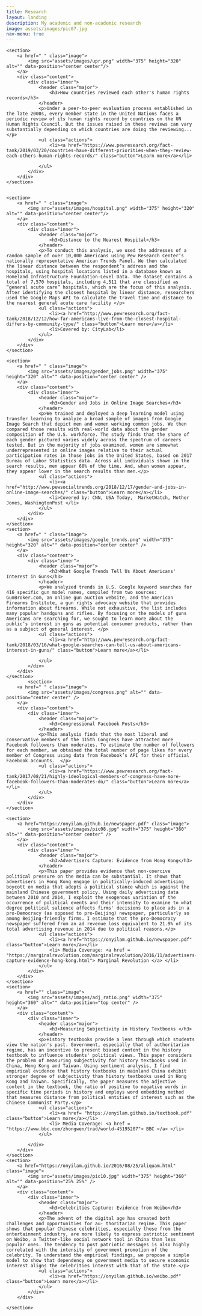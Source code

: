 ```yaml
---
title: Research
layout: landing
description: My academic and non-academic research
image: assets/images/pic07.jpg
nav-menu: true
---
```



<!-- Two -->
<section id="two" class="spotlights">
	
	<section>
		<a href=" " class="image">
			<img src="assets/images/upr.png" width="375" height="320" alt="" data-position="center center"/>
		</a>
		<div class="content">
			<div class="inner">
				<header class="major">
					<h3>How countries reviewed each other's human rights records</h3>
				</header>
				<p>Under a peer-to-peer evaluation process established in the late 2000s, every member state in the United Nations faces a periodic review of its human rights record by countries on the UN Human Rights Council. But the issues raised in these reviews can vary substantially depending on which countries are doing the reviewing... </p>
				<ul class="actions">
					<li><a href="https://www.pewresearch.org/fact-tank/2019/03/20/countries-have-different-priorities-when-they-review-each-others-human-rights-records/" class="button">Learn more</a></li>
					
				</ul>
			</div>
		</div>
	</section>
	
	
	<section>
		<a href=" " class="image">
			<img src="assets/images/hospital.png" width="375" height="320" alt="" data-position="center center"/>
		</a>
		<div class="content">
			<div class="inner">
				<header class="major">
					<h3>Distance to the Nearest Hospital</h3>
				</header>
				<p>To conduct this analysis, we used the addresses of a random sample of over 10,000 Americans using Pew Research Center’s nationally representative American Trends Panel. We then calculated the linear distance between the respondent’s address and the hospitals, using hospital locations listed in a database known as Homeland Infrastructure Foundation-Level Data. The dataset contains a total of 7,570 hospitals, including 4,511 that are classified as “general acute care” hospitals, which are the focus of this analysis. After identifying the closest hospital by linear distance, researchers used the Google Maps API to calculate the travel time and distance to the nearest general acute care facility </p>
				<ul class="actions">
					<li><a href="http://www.pewresearch.org/fact-tank/2018/12/12/how-far-americans-live-from-the-closest-hospital-differs-by-community-type/" class="button">Learn more</a></li>
					<li>Covered by: CityLab</li>
				</ul>
			</div>
		</div>
	</section>
	
	<section>
		<a href=" " class="image">
			<img src="assets/images/gender_jobs.png" width="375" height="320" alt="" data-position="center center" />
		</a>
		<div class="content">
			<div class="inner">
				<header class="major">
					<h3>Gender and Jobs in Online Image Searches</h3>
				</header>
				<p>We trained and deployed a deep learning model using transfer learning to analyze a broad sample of images from Google Image Search that depict men and women working common jobs. We then compared those results with real-world data about the gender composition of the U.S. workforce. The study finds that the share of each gender pictured varies widely across the spectrum of careers tested. But in the majority of jobs examined, women are somewhat underrepresented in online images relative to their actual participation rates in those jobs in the United States, based on 2017 Bureau of Labor Statistics data. Across all individuals shown in the search results, men appear 60% of the time. And, when women appear, they appear lower in the search results than men.</p>
				<ul class="actions">
					<li><a href="http://www.pewsocialtrends.org/2018/12/17/gender-and-jobs-in-online-image-searches/" class="button">Learn more</a></li>
					<li>Covered by: CNN, USA Today,  MarketWatch, Mother Jones, WashingtonPost </li>
				</ul>
			</div>
		</div>
	</section>
	<section>
		<a href=" " class="image">
			<img src="assets/images/google_trends.png" width="375" height="320" alt="" data-position="center center" />
		</a>
		<div class="content">
			<div class="inner">
				<header class="major">
					<h3>What Google Trends Tell Us About Americans' Interest in Guns</h3>
				</header>
				<p>We analyzed trends in U.S. Google keyword searches for 416 specific gun model names, compiled from two sources: GunBroker.com, an online gun auction website, and the American Firearms Institute, a gun rights advocacy website that provides information about firearms. While not exhaustive, the list includes many popular handguns and rifles. By focusing on the models of guns Americans are searching for, we sought to learn more about the public’s interest in guns as potential consumer products, rather than as a subject of general interest. </p>
				<ul class="actions">
					<li><a href="http://www.pewresearch.org/fact-tank/2018/03/16/what-google-searches-can-tell-us-about-americans-interest-in-guns/" class="button">Learn more</a></li>
					
				</ul>
			</div>
		</div>
	</section>
			<section>
		<a href=" " class="image">
			<img src="assets/images/congress.png" alt="" data-position="center center" />
		</a>
		<div class="content">
			<div class="inner">
				<header class="major">
					<h3>Congressional Facebook Posts</h3>
				</header>
				<p>This analysis finds that the most liberal and conservative members of the 115th Congress have attracted more Facebook followers than moderates. To estimate the number of followers for each member, we obtained the total number of page likes for every member of Congress using data from Facebook’s API for their official Facebook accounts.  </p>
				<ul class="actions">
					<li><a href="https://www.pewresearch.org/fact-tank/2017/08/21/highly-ideological-members-of-congress-have-more-facebook-followers-than-moderates-do/" class="button">Learn more</a></li>
				</ul>
			</div>
		</div>
	</section>
	
	<section>
		<a href="https://onyilam.github.io/newspaper.pdf" class="image">
			<img src="assets/images/pic08.jpg" width="375" height="360" alt="" data-position="center center" />
		</a>
		<div class="content">
			<div class="inner">
				<header class="major">
					<h3>Advertisers Capture: Evidence from Hong Kong</h3>
				</header>
				<p>This paper provides evidence that non-coercive political pressure on the media can be substantial. It shows that advertisers in Hong Kong engage in politically-induced advertising boycott on media that adopts a political stance which is against the mainland Chinese government policy. Using daily advertising data between 2010 and 2014, I exploit the exogenous variation of the occurrence of political events and their intensity to examine to what degree political salience affects firms' decisions to place ads in a pro-Democracy (as opposed to pro-Beijing) newspaper, particularly so among Beijing-friendly firms. I estimate that the pro-Democracy newspaper suffered from an ad revenue loss equivalent to 21.9% of its total advertising revenue in 2014 due to political reasons.</p>
				<ul class="actions">
					<li><a href="https://onyilam.github.io/newspaper.pdf" class="button">Learn more</a></li>
					<li> Media Coverage: <a href = "https://marginalrevolution.com/marginalrevolution/2016/11/advertisers-capture-evidence-hong-kong.html"> Marginal Revolution </a> </li>
				</ul>
			</div>
		</div>
	</section>
	<section>
		<a href="" class="image">
			<img src="assets/images/adj_ratio.png" width="375" height="360" alt="" data-position="top center" />
		</a>
		<div class="content">
			<div class="inner">
				<header class="major">
					<h3>Measuring Subjectivity in History Textbooks </h3>
				</header>
				<p>History textbooks provide a lens through which students view the nation's past. Government, especially that of authoritarian regime, has an incentive to present biased content in the history textbook to influence students' political views. This paper considers the problem of measuring subjectivity for history textbooks used in China, Hong Kong and Taiwan. Using sentiment analysis, I find empirical evidence that history textbooks in mainland China exhibit stronger degree of subjectivity than history textbooks used in Hong Kong and Taiwan. Specifically, the paper measures the adjective content in the textbook, the ratio of positive to negative words in specific time periods in history and employs word embedding method that measures distance from political entities of interest such as the Chinese Communist Party.</p>
				<ul class="actions">
					<li><a href= "https://onyilam.github.io/textbook.pdf" class="button">Learn more</a></li>
					<li> Media Coverage: <a href = "https://www.bbc.com/zhongwen/trad/world-45195207"> BBC </a> </li>
				</ul>
				
			</div>
		</div>
	</section>
	<section>
		<a href="https://onyilam.github.io/2016/08/25/aliquam.html" class="image">
			<img src="assets/images/pic10.jpg" width="375" height="360" alt="" data-position="25% 25%" />
		</a>
		<div class="content">
			<div class="inner">
				<header class="major">
					<h3>Celebrities Capture: Evidence from Weibo</h3>
				</header>
				<p>The advent of the digital age has created both challenges and opportunities for au- thoritarian regime. This paper shows that popular Chinese celebrities, especially those from the entertainment industry, are more likely to express patriotic sentiment on Weibo, a Twitter-like social network tool in China than less popular ones. The tendency to post patriotic messages is also highly correlated with the intensity of government promotion of the celebrity. To understand the empirical findings, we propose a simple model to show that dependency on government media to secure economic interest aligns the celebrities interest with that of the state.</p>
				<ul class="actions">
					<li><a href="https://onyilam.github.io/weibo.pdf" class="button">Learn more</a></li>
				</ul>
			</div>
		</div>
		
	</section>
	
</section>


